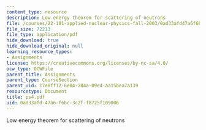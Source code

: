 ```yaml
---
content_type: resource
description: Low energy theorem for scattering of neutrons
file: /courses/22-101-applied-nuclear-physics-fall-2003/0ad33afd47a6f6bc3c2ff8725f109006_ps4.pdf
file_size: 72213
file_type: application/pdf
hide_download: true
hide_download_original: null
learning_resource_types:
- Assignments
license: https://creativecommons.org/licenses/by-nc-sa/4.0/
ocw_type: OCWFile
parent_title: Assignments
parent_type: CourseSection
parent_uid: 17e8ff12-6e84-284a-09e4-aa15bea7a139
resourcetype: Document
title: ps4.pdf
uid: 0ad33afd-47a6-f6bc-3c2f-f8725f109006
---
```

Low energy theorem for scattering of neutrons